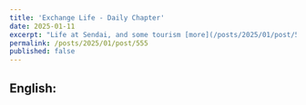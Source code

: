 ```yaml
---
title: 'Exchange Life - Daily Chapter'
date: 2025-01-11
excerpt: "Life at Sendai, and some tourism [more](/posts/2025/01/post/555)"
permalink: /posts/2025/01/post/555
published: false
---
```

## English:
